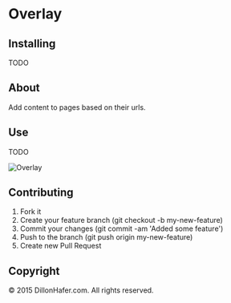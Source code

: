 # Overlay

## Installing

TODO

## About

Add content to pages based on their urls.

## Use

TODO

![Overlay](https://raw.githubusercontent.com/dillonhafer/overlay-firefox/master/ScreenShot.png)

## Contributing
1. Fork it
2. Create your feature branch (git checkout -b my-new-feature)
3. Commit your changes (git commit -am 'Added some feature')
4. Push to the branch (git push origin my-new-feature)
5. Create new Pull Request

## Copyright

© 2015 DillonHafer.com. All rights reserved.
